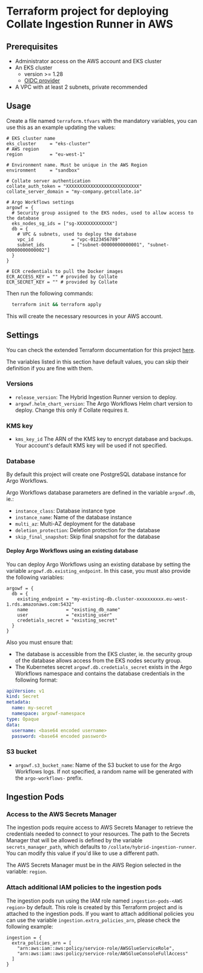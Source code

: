 # Terraform project for deploying Collate Ingestion Runner in AWS

## Prerequisites

- Administrator access on the AWS account and EKS cluster
- An EKS cluster
  - version >= 1.28
  - [OIDC provider](https://docs.aws.amazon.com/eks/latest/userguide/enable-iam-roles-for-service-accounts.html)
- A VPC with at least 2 subnets, private recommended

## Usage

Create a file named `terraform.tfvars` with the mandatory variables, you can use this as an example updating the values:

```hcl
# EKS cluster name
eks_cluster     = "eks-cluster"
# AWS region
region          = "eu-west-1"

# Environment name. Must be unique in the AWS Region
environment     = "sandbox"

# Collate server authentication
collate_auth_token = "XXXXXXXXXXXXXXXXXXXXXXXXXXX"
collate_server_domain = "my-company.getcollate.io"

# Argo Workflows settings
argowf = {
  # Security group assigned to the EKS nodes, used to allow access to the database
  eks_nodes_sg_ids = ["sg-XXXXXXXXXXXXX"]
  db = {
    # VPC & subnets, used to deploy the database
    vpc_id              = "vpc-0123456789"
    subnet_ids          = ["subnet-00000000000001", "subnet-00000000000002"]
  }
}

# ECR credentials to pull the Docker images
ECR_ACCESS_KEY = "" # provided by Collate
ECR_SECRET_KEY = "" # provided by Collate
```

Then run the following commands:

```bash
  terraform init && terraform apply
```

This will create the necessary resources in your AWS account. 

## Settings

You can check the extended Terraform documentation for this project [here](README_terraform_docs.md).

The variables listed in this section have default values, you can skip their definition if you are fine with them.

### Versions
 - `release_version`: The Hybrid Ingestion Runner version to deploy.
 - `argowf.helm_chart_version`: The Argo Workflows Helm chart version to deploy. Change this only if Collate requires it.

### KMS key

- `kms_key_id` The ARN of the KMS key to encrypt database and backups. Your account's default KMS key will be used if not specified.

### Database

By default this project will create one PostgreSQL database instance for Argo Workflows.

Argo Workflows database parameters are defined in the variable `argowf.db`, ie.:
 - `instance_class`: Database instance type
 - `instance_name`: Name of the database instance
 - `multi_az`: Multi-AZ deployment for the database
 - `deletion_protection`: Deletion protection for the database
 - `skip_final_snapshot`: Skip final snapshot for the database

#### Deploy Argo Workflows using an existing database

You can deploy Argo Workflows using an existing database by setting the variable `argowf.db.existing_endpoint`. In this case, you must also provide the following variables:

```hcl
argowf = {
  db = {
    existing_endpoint = "my-existing-db.cluster-xxxxxxxxxx.eu-west-1.rds.amazonaws.com:5432"
    name              = "existing_db_name"
    user              = "existing_user"
    credetials_secret = "existing_secret"
  }
}
```

Also you must ensure that:
* The database is accessible from the EKS cluster, ie. the security group of the database allows access from the EKS nodes security group.
* The Kubernetes secret `argowf.db.credetials_secret` exists in the Argo Workflows namespace and contains the database credentials in the following format:
```yaml
apiVersion: v1
kind: Secret
metadata:
  name: my-secret
  namespace: argowf-namespace
type: Opaque
data:
  username: <base64 encoded username>
  password: <base64 encoded password>
```

### S3 bucket

- `argowf.s3_bucket_name`: Name of the S3 bucket to use for the Argo Workflows logs. If not specified, a random name will be generated with the `argo-workflows-` prefix.

## Ingestion Pods

### Access to the AWS Secrets Manager

The ingestion pods require access to AWS Secrets Manager to retrieve the credentials needed to connect to your resources. The path to the Secrets Manager that will be allowed is defined by the variable `secrets_manager_path`, which defaults to `/collate/hybrid-ingestion-runner`. You can modify this value if you'd like to use a different path.

The AWS Secrets Manager must be in the AWS Region selected in the variable: `region`.  

### Attach additional IAM policies to the ingestion pods

The ingestion pods run using the IAM role named `ingestion-pods-<AWS region>` by default. This role is created by this Terraform project and is attached to the ingestion pods. If you want to attach additional policies you can use the variable `ingestion.extra_policies_arn`, please check the following example:

```hcl
ingestion = {
  extra_policies_arn = [
    "arn:aws:iam::aws:policy/service-role/AWSGlueServiceRole",
    "arn:aws:iam::aws:policy/service-role/AWSGlueConsoleFullAccess"
  ]
}
```
